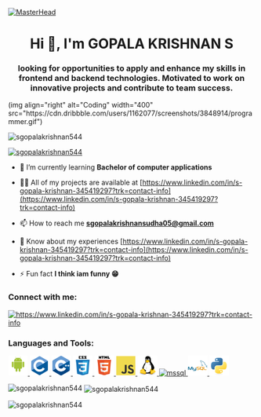 [![MasterHead](https://1.bp.blogspot.com/-7A4WynwLsMw/XbBpCXG8fHI/AAAAAAAAMt4/uOa1bpLskYgrwGbllhSu2SDj_Mig8SXJQCLcBGAsYHQ/s1600/2000_600px.gif)](https://SGopalakrishnan544.io)
<h1 align="center">Hi 👋, I'm GOPALA KRISHNAN S</h1>
<h3 align="center">looking for opportunities to apply and enhance my skills in frontend and backend technologies. Motivated to work on innovative projects and contribute to team success.</h3>
(img align="right" alt="Coding" width="400" src="https://cdn.dribbble.com/users/1162077/screenshots/3848914/programmer.gif")


<p align="left"> <img src="https://komarev.com/ghpvc/?username=sgopalakrishnan544&label=Profile%20views&color=0e75b6&style=flat" alt="sgopalakrishnan544" /> </p>

<p align="left"> <a href="https://github.com/ryo-ma/github-profile-trophy"><img src="https://github-profile-trophy.vercel.app/?username=sgopalakrishnan544" alt="sgopalakrishnan544" /></a> </p>

- 🌱 I’m currently learning **Bachelor of computer applications**

- 👨‍💻 All of my projects are available at [https://www.linkedin.com/in/s-gopala-krishnan-345419297?trk=contact-info](https://www.linkedin.com/in/s-gopala-krishnan-345419297?trk=contact-info)

- 📫 How to reach me **sgopalakrishnansudha05@gmail.com**

- 📄 Know about my experiences [https://www.linkedin.com/in/s-gopala-krishnan-345419297?trk=contact-info](https://www.linkedin.com/in/s-gopala-krishnan-345419297?trk=contact-info)

- ⚡ Fun fact **I think iam funny 😁**

<h3 align="left">Connect with me:</h3>
<p align="left">
<a href="https://linkedin.com/in/https://www.linkedin.com/in/s-gopala-krishnan-345419297?trk=contact-info" target="blank"><img align="center" src="https://raw.githubusercontent.com/rahuldkjain/github-profile-readme-generator/master/src/images/icons/Social/linked-in-alt.svg" alt="https://www.linkedin.com/in/s-gopala-krishnan-345419297?trk=contact-info" height="30" width="40" /></a>
</p>

<h3 align="left">Languages and Tools:</h3>
<p align="left"> <a href="https://developer.android.com" target="_blank" rel="noreferrer"> <img src="https://raw.githubusercontent.com/devicons/devicon/master/icons/android/android-original-wordmark.svg" alt="android" width="40" height="40"/> </a> <a href="https://www.cprogramming.com/" target="_blank" rel="noreferrer"> <img src="https://raw.githubusercontent.com/devicons/devicon/master/icons/c/c-original.svg" alt="c" width="40" height="40"/> </a> <a href="https://www.w3schools.com/cpp/" target="_blank" rel="noreferrer"> <img src="https://raw.githubusercontent.com/devicons/devicon/master/icons/cplusplus/cplusplus-original.svg" alt="cplusplus" width="40" height="40"/> </a> <a href="https://www.w3schools.com/css/" target="_blank" rel="noreferrer"> <img src="https://raw.githubusercontent.com/devicons/devicon/master/icons/css3/css3-original-wordmark.svg" alt="css3" width="40" height="40"/> </a> <a href="https://www.w3.org/html/" target="_blank" rel="noreferrer"> <img src="https://raw.githubusercontent.com/devicons/devicon/master/icons/html5/html5-original-wordmark.svg" alt="html5" width="40" height="40"/> </a> <a href="https://developer.mozilla.org/en-US/docs/Web/JavaScript" target="_blank" rel="noreferrer"> <img src="https://raw.githubusercontent.com/devicons/devicon/master/icons/javascript/javascript-original.svg" alt="javascript" width="40" height="40"/> </a> <a href="https://www.linux.org/" target="_blank" rel="noreferrer"> <img src="https://raw.githubusercontent.com/devicons/devicon/master/icons/linux/linux-original.svg" alt="linux" width="40" height="40"/> </a> <a href="https://www.microsoft.com/en-us/sql-server" target="_blank" rel="noreferrer"> <img src="https://www.svgrepo.com/show/303229/microsoft-sql-server-logo.svg" alt="mssql" width="40" height="40"/> </a> <a href="https://www.mysql.com/" target="_blank" rel="noreferrer"> <img src="https://raw.githubusercontent.com/devicons/devicon/master/icons/mysql/mysql-original-wordmark.svg" alt="mysql" width="40" height="40"/> </a> <a href="https://www.python.org" target="_blank" rel="noreferrer"> <img src="https://raw.githubusercontent.com/devicons/devicon/master/icons/python/python-original.svg" alt="python" width="40" height="40"/> </a> </p>

<p><img align="left" src="https://github-readme-stats.vercel.app/api/top-langs?username=sgopalakrishnan544&show_icons=true&locale=en&layout=compact" alt="sgopalakrishnan544" /></p>

<p>&nbsp;<img align="center" src="https://github-readme-stats.vercel.app/api?username=sgopalakrishnan544&show_icons=true&locale=en" alt="sgopalakrishnan544" /></p>

<p><img align="center" src="https://github-readme-streak-stats.herokuapp.com/?user=sgopalakrishnan544&" alt="sgopalakrishnan544" /></p>
